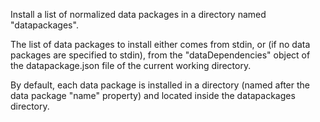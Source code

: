 Install a list of normalized data packages in a directory named
"datapackages".

The list of data packages to install either comes from stdin, or (if
no data packages are specified to stdin), from the "dataDependencies"
object of the datapackage.json file of the current working directory.

By default, each data package is installed in a directory (named after
the data package "name" property) and located inside the datapackages
directory.

